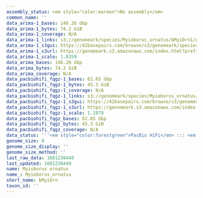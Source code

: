 ```yaml
---
assembly_status: <em style="color:maroon">No assembly</em>
common_name: ''
data_arima-1_bases: 146.26 Gbp
data_arima-1_bytes: 74.2 GiB
data_arima-1_coverage: N/A
data_arima-1_links: s3://genomeark/species/Myioborus_ornatus/bMyiOrn1/genomic_data/arima/<br>
data_arima-1_s3gui: https://42basepairs.com/browse/s3/genomeark/species/Myioborus_ornatus/bMyiOrn1/genomic_data/arima/
data_arima-1_s3url: https://genomeark.s3.amazonaws.com/index.html?prefix=species/Myioborus_ornatus/bMyiOrn1/genomic_data/arima/
data_arima-1_scale: 1.8359
data_arima_bases: 146.26 Gbp
data_arima_bytes: 74.2 GiB
data_arima_coverage: N/A
data_pacbiohifi_fqgz-1_bases: 62.65 Gbp
data_pacbiohifi_fqgz-1_bytes: 45.3 GiB
data_pacbiohifi_fqgz-1_coverage: N/A
data_pacbiohifi_fqgz-1_links: s3://genomeark/species/Myioborus_ornatus/bMyiOrn1/genomic_data/pacbio_hifi/<br>
data_pacbiohifi_fqgz-1_s3gui: https://42basepairs.com/browse/s3/genomeark/species/Myioborus_ornatus/bMyiOrn1/genomic_data/pacbio_hifi/
data_pacbiohifi_fqgz-1_s3url: https://genomeark.s3.amazonaws.com/index.html?prefix=species/Myioborus_ornatus/bMyiOrn1/genomic_data/pacbio_hifi/
data_pacbiohifi_fqgz-1_scale: 1.2879
data_pacbiohifi_fqgz_bases: 62.65 Gbp
data_pacbiohifi_fqgz_bytes: 45.3 GiB
data_pacbiohifi_fqgz_coverage: N/A
data_status: '''<em style="color:forestgreen">PacBio HiFi</em> ::: <em style="color:forestgreen">Arima</em>'''
genome_size: 0
genome_size_display: ''
genome_size_method: ''
last_raw_data: 1681238449
last_updated: 1681238449
name: Myioborus ornatus
name_: Myioborus_ornatus
short_name: bMyiOrn
taxon_id: ''
---
```

